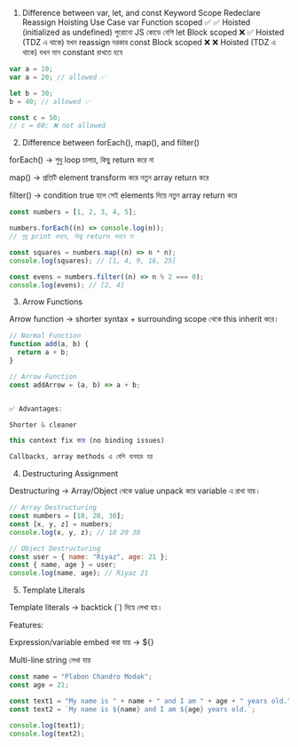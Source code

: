 1. Difference between var, let, and const
Keyword	Scope	Redeclare	Reassign	Hoisting	Use Case
var	Function scoped	✅	✅	Hoisted (initialized as undefined)	পুরোনো JS কোডে বেশি
let	Block scoped	❌	✅	Hoisted (TDZ এ থাকে)	যখন reassign দরকার
const	Block scoped	❌	❌	Hoisted (TDZ এ থাকে)	যখন মান constant রাখতে হবে
```js
var a = 10;
var a = 20; // allowed ✅

let b = 30;
b = 40; // allowed ✅

const c = 50;
// c = 60; ❌ not allowed
```



2. Difference between forEach(), map(), and filter()

forEach() → শুধু loop চালায়, কিছু return করে না

map() → প্রতিটি element transform করে নতুন array return করে

filter() → condition true হলে সেই elements দিয়ে নতুন array return করে
```js
const numbers = [1, 2, 3, 4, 5];

numbers.forEach((n) => console.log(n)); 
// শুধু print করবে, কিছু return করবে না

const squares = numbers.map((n) => n * n);
console.log(squares); // [1, 4, 9, 16, 25]

const evens = numbers.filter((n) => n % 2 === 0);
console.log(evens); // [2, 4]
```
3. Arrow Functions

Arrow function → shorter syntax + surrounding scope থেকে this inherit করে।
```js
// Normal Function
function add(a, b) {
  return a + b;
}

// Arrow Function
const addArrow = (a, b) => a + b;


✅ Advantages:

Shorter & cleaner

this context fix করে (no binding issues)

Callbacks, array methods এ বেশি ব্যবহার হয়
```
4. Destructuring Assignment

Destructuring → Array/Object থেকে value unpack করে variable এ রাখা যায়।
```js
// Array Destructuring
const numbers = [10, 20, 30];
const [x, y, z] = numbers;
console.log(x, y, z); // 10 20 30

// Object Destructuring
const user = { name: "Riyaz", age: 21 };
const { name, age } = user;
console.log(name, age); // Riyaz 21
```
5. Template Literals

Template literals → backtick (`) দিয়ে লেখা হয়।

Features:

Expression/variable embed করা যায় → ${}

Multi-line string লেখা যায়
```js
const name = "Plabon Chandro Modak";
const age = 21;

const text1 = "My name is " + name + " and I am " + age + " years old.";
const text2 = `My name is ${name} and I am ${age} years old.`;

console.log(text1);
console.log(text2);
```
